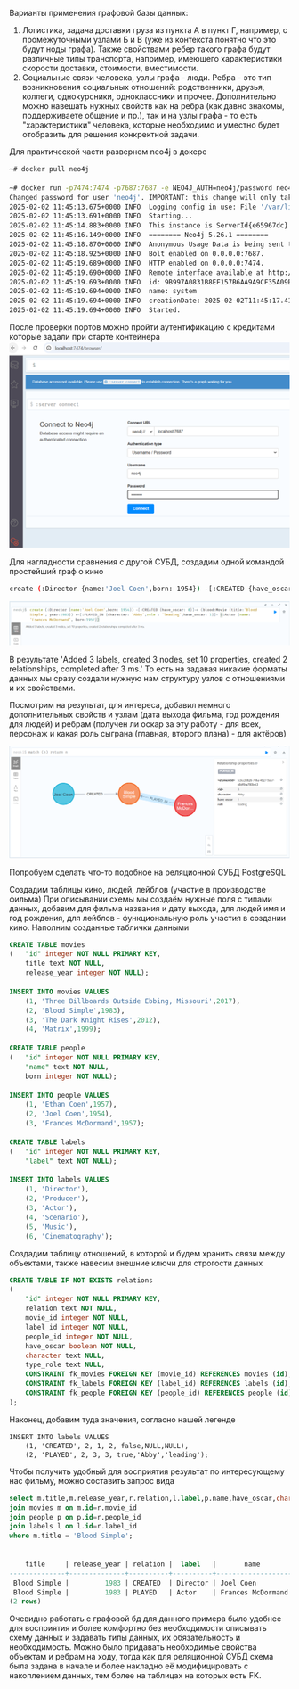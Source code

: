 Варианты применения графовой базы данных:
1. Логистика, задача доставки груза из пункта А в пункт Г, например, с промежуточными узлами Б и В (уже из контекста понятно что это будут ноды графа). Также свойствами ребер такого графа будут различные типы транспорта, например, имеющего характеристики скорости доставки, стоимости, вместимости.
2. Социальные связи человека, узлы графа - люди. Ребра - это тип возникновения социальных отношений: родственники, друзья, коллеги, однокурсники, одноклассники и прочее. Дополнительно можно навешать нужных свойств как на ребра (как давно знакомы, поддерживаете общение и пр.), так и на узлы графа - то есть "характеристики" человека, которые необходимо и уместно будет отобразить для решения конкректной задачи.

Для практической части развернем neo4j в докере
```sh
~# docker pull neo4j

~# docker run -p7474:7474 -p7687:7687 -e NEO4J_AUTH=neo4j/password neo4j
Changed password for user 'neo4j'. IMPORTANT: this change will only take effect if performed before the database is started for the first time.
2025-02-02 11:45:13.675+0000 INFO  Logging config in use: File '/var/lib/neo4j/conf/user-logs.xml'
2025-02-02 11:45:13.691+0000 INFO  Starting...
2025-02-02 11:45:14.883+0000 INFO  This instance is ServerId{e65967dc} (e65967dc-93e2-4cbe-af55-f645b0f6b83b)
2025-02-02 11:45:16.149+0000 INFO  ======== Neo4j 5.26.1 ========
2025-02-02 11:45:18.870+0000 INFO  Anonymous Usage Data is being sent to Neo4j, see https://neo4j.com/docs/usage-data/
2025-02-02 11:45:18.925+0000 INFO  Bolt enabled on 0.0.0.0:7687.
2025-02-02 11:45:19.689+0000 INFO  HTTP enabled on 0.0.0.0:7474.
2025-02-02 11:45:19.690+0000 INFO  Remote interface available at http://localhost:7474/
2025-02-02 11:45:19.693+0000 INFO  id: 9B997A0831B8EF157B6AA9A9CF35A09E2974470E31A2DF78A42C5C7F65944F42
2025-02-02 11:45:19.694+0000 INFO  name: system
2025-02-02 11:45:19.694+0000 INFO  creationDate: 2025-02-02T11:45:17.41Z
2025-02-02 11:45:19.694+0000 INFO  Started.
```
После проверки портов можно пройти аутентификацию с кредитами которые задали при старте контейнера
![Alt text](neo4j_auth.png?raw=true "neo4j_auth")

Для наглядности сравнения с другой СУБД, создадим одной командой простейший граф о кино
```sh
create (:Director {name:'Joel Coen',born: 1954}) -[:CREATED {have_oscar: 0}]-> (blood:Movie {title:'Blood Simple', year:1983}) <-[:PLAYED_IN {character: 'Abby',role : 'leading',have_oscar: 1}]- (:Actor {name: 'Frances McDormand', born:1957})
```
![Alt text](create_neo4j.png?raw=true "create_neo4j")

В результате 'Added 3 labels, created 3 nodes, set 10 properties, created 2 relationships, completed after 3 ms.' То есть на задавая никакие форматы данных мы сразу создали нужную нам структуру узлов с отношениями и их свойствами.

Посмотрим на результат, для интереса, добавил немного дополнительных свойств и узлам (дата выхода фильма, год рождения для людей) и ребрам (получен ли оскар за эту работу - для всех, персонаж и какая роль сыграна (главная, второго плана) - для актёров)

![Alt text](result_neo4j.png?raw=true "result_neo4j")


Попробуем сделать что-то подобное на реляционной СУБД PostgreSQL

Создадим таблицы кино, людей, лейблов (участие в производстве фильма)
При описывании схемы мы создаём нужные поля с типами данных, добавим для фильма названия и дату выхода, для людей имя и год рождения, для лейблов - функциональную роль участия в создании кино.
Наполним созданные таблички данными
```sql
CREATE TABLE movies
(   "id" integer NOT NULL PRIMARY KEY,
    title text NOT NULL,
    release_year integer NOT NULL);

INSERT INTO movies VALUES
    (1, 'Three Billboards Outside Ebbing, Missouri',2017),
    (2, 'Blood Simple',1983),
    (3, 'The Dark Knight Rises',2012),
    (4, 'Matrix',1999);
	
CREATE TABLE people
(   "id" integer NOT NULL PRIMARY KEY,
    "name" text NOT NULL,
    born integer NOT NULL);

INSERT INTO people VALUES
    (1, 'Ethan Coen',1957),
    (2, 'Joel Coen',1954),
    (3, 'Frances McDormand',1957);
	
CREATE TABLE labels
(   "id" integer NOT NULL PRIMARY KEY,
    "label" text NOT NULL);
	
INSERT INTO labels VALUES
    (1, 'Director'),
    (2, 'Producer'),
    (3, 'Actor'),
    (4, 'Scenario'),
    (5, 'Music'),   
    (6, 'Cinematography');
```
Создадим таблицу отношений, в которой и будем хранить связи между объектами, также навесим внешние ключи для строгости данных
```sql
CREATE TABLE IF NOT EXISTS relations
(
    "id" integer NOT NULL PRIMARY KEY,
	relation text NOT NULL,
    movie_id integer NOT NULL,
    label_id integer NOT NULL,
	people_id integer NOT NULL,
    have_oscar boolean NOT NULL,
    character text NULL,
    type_role text NULL,
	CONSTRAINT fk_movies FOREIGN KEY (movie_id) REFERENCES movies (id),
	CONSTRAINT fk_labels FOREIGN KEY (label_id) REFERENCES labels (id),
	CONSTRAINT fk_people FOREIGN KEY (people_id) REFERENCES people (id)
);
```
Наконец, добавим туда значения, согласно нашей легенде
```
INSERT INTO labels VALUES
    (1, 'CREATED', 2, 1, 2, false,NULL,NULL),
    (2, 'PLAYED', 2, 3, 3, true,'Abby','leading');
```
Чтобы получить удобный для восприятия результат по интересующему нас фильму, можно составить запрос вида
```sql
select m.title,m.release_year,r.relation,l.label,p.name,have_oscar,character,type_role,p.born  from relations r 
join movies m on m.id=r.movie_id
join people p on p.id=r.people_id
join labels l on l.id=r.label_id
where m.title = 'Blood Simple';


    title     | release_year | relation |  label   |       name        | have_oscar | character | type_role | born
--------------+--------------+----------+----------+-------------------+------------+-----------+-----------+------
 Blood Simple |         1983 | CREATED  | Director | Joel Coen         | f          |           |           | 1954
 Blood Simple |         1983 | PLAYED   | Actor    | Frances McDormand | t          | Abby      | leading   | 1957
(2 rows)
```
Очевидно работать с графовой бд для данного примера было удобнее для восприятия и более комфортно без необходимости описывать схему данных и задавать типы данных, их обязательность и необходимость. Можно было придавать необходимые свойства объектам и ребрам на ходу, тогда как для реляционной СУБД схема была задана в начале и более накладно её модифицировать с накоплением данных, тем более на таблицах на которых есть FK.